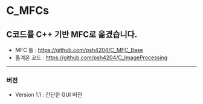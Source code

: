 # C_MFCs
## C코드를 C++ 기반 MFC로 옮겼습니다.

* MFC 틀 : https://github.com/psh4204/C_MFC_Base
* 옮겨온 코드 : https://github.com/psh4204/C_ImageProcessing

---------------------------------
### 버전 
* Version 1.1 : 간단한 GUI 버전
